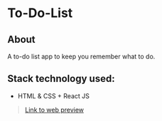 # To-Do-List

## About
A to-do list app to keep you remember what to do.

## Stack technology used:
* HTML & CSS + React JS

> [Link to web preview](https://anassasp.github.io/to-do-list/)

